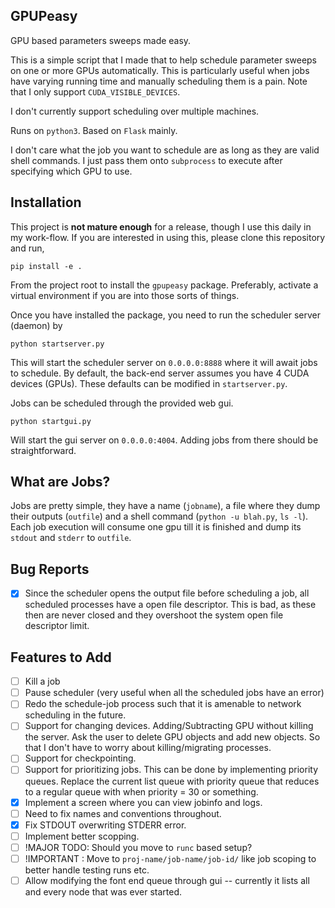 ## GPUPeasy

GPU based parameters sweeps made easy.

This is a simple script that I made that to help schedule parameter sweeps on
one or more GPUs automatically. This is particularly useful when jobs have
varying running time and manually scheduling them is a pain. Note that I only
support `CUDA_VISIBLE_DEVICES`.

I don't currently support scheduling over multiple machines.

Runs on `python3`. Based on `Flask` mainly.

I don't care what the job you want to schedule are as long as they are valid
shell commands. I just pass them onto `subprocess` to execute after specifying
which GPU to use.

## Installation

This project is **not mature enough** for a release, though I use this daily in
my work-flow. If you are interested in using this, please clone this repository
and run,
```
pip install -e .
```
From the project root to install the `gpupeasy` package. Preferably, activate a
virtual environment if you are into those sorts of things.

Once you have installed the package, you need to run the scheduler server
(daemon) by
```
python startserver.py
```

This will start the scheduler server on `0.0.0.0:8888` where it will await jobs
to schedule. By default, the back-end server assumes you have 4 CUDA devices
(GPUs). These defaults can be modified in  `startserver.py`.

Jobs can be scheduled through the provided web gui.
```
python startgui.py
```
Will start the gui server on `0.0.0.0:4004`. Adding jobs from there should be
straightforward.

## What are Jobs?
Jobs are pretty simple, they have a name (`jobname`), a file where they dump
their outputs (`outfile`) and a shell command (`python -u blah.py`, `ls -l`).
Each job execution will consume one gpu till it is finished and dump its
`stdout` and `stderr` to `outfile`. 

## Bug Reports
- [X] Since the scheduler opens the output file before scheduling a job, all
  scheduled processes have a open file descriptor. This is bad, as these then
  are never closed and they overshoot the system open file descriptor limit.

## Features to Add
- [ ] Kill a job
- [ ] Pause scheduler (very useful when all the scheduled jobs have an error)
- [ ] Redo the schedule-job process such that it is amenable to network
  scheduling in the future.
- [ ] Support for changing devices. Adding/Subtracting GPU without killing the
  server. Ask the user to delete GPU objects and add new objects. So that I
  don't have to worry about killing/migrating processes.
- [ ] Support for checkpointing.
- [ ] Support for prioritizing jobs. This can be done by implementing priority
  queues. Replace the current list queue with priority queue that reduces to a
  regular queue with when priority = 30 or something.
- [X] Implement a screen where you can view jobinfo and logs.
- [ ] Need to fix names and conventions throughout. 
- [X] Fix STDOUT overwriting STDERR error.
- [ ] Implement better scopping.
- [ ] !MAJOR TODO: Should you move to `runc` based setup?
- [ ] !IMPORTANT : Move to `proj-name/job-name/job-id/` like job scoping to
better handle testing runs etc.
- [ ] Allow modifying the font end queue through gui -- currently it lists all
    and every node that was ever started.
